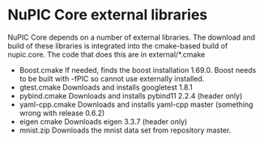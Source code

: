NuPIC Core external libraries
=============================

NuPIC Core depends on a number of external libraries. The download and build of these libraries is 
integrated into the cmake-based build of nupic.core.  The code that does this are in external/*.cmake

- Boost.cmake   If needed, finds the boost installation 1.69.0. Boost needs to be built with -fPIC so cannot use externally installed.
- gtest.cmake   Downloads and installs googletest 1.8.1
- pybind.cmake  Downloads and installs pybind11 2.2.4  (header only)
- yaml-cpp.cmake Downloads and installs yaml-cpp master (something wrong with release 0.6.2)
- eigen cmake   Downloads eigen 3.3.7  (header only)
- mnist.zip     Downloads the mnist data set from repository master.


